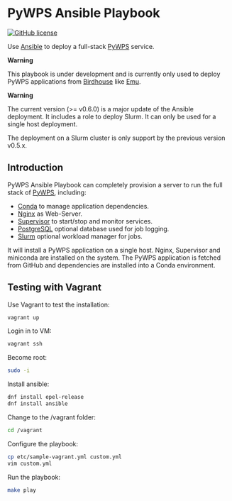 # PyWPS Ansible Playbook

[![GitHub license](https://img.shields.io/github/license/bird-house/ansible-wps-playbook.svg)](https://github.com/bird-house/ansible-wps-playbook/blob/master/LICENSE)


Use [Ansible](https://www.ansible.com/) to deploy a full-stack
[PyWPS](http://pywps.org/) service.


**Warning**

This playbook is under development and is currently only used to deploy
PyWPS applications from [Birdhouse](http://bird-house.github.io/) like
[Emu](http://emu.readthedocs.io/en/latest/).

**Warning**

The current version (>= v0.6.0) is a major update of the Ansible deployment. 
It includes a role to deploy Slurm. 
It can only be used for a single host deployment.

The deployment on a Slurm cluster is only support by the previous version v0.5.x.

## Introduction

PyWPS Ansible Playbook can completely provision a server to run
the full stack of [PyWPS](http://pywps.org/), including:

*   [Conda](https://conda.io/miniconda.html) to manage application
    dependencies.
*   [Nginx](https://www.nginx.com/) as Web-Server.
*   [Supervisor](http://supervisord.org/) to start/stop and monitor
    services.
*   [PostgreSQL](https://www.postgresql.org/) optional database used for
    job logging.
*   [Slurm](https://slurm.schedmd.com/) optional workload manager for
    jobs.

It will install a PyWPS application on a single host. Nginx, Supervisor
and miniconda are installed on the system. The PyWPS application is
fetched from GitHub and dependencies are installed into a Conda
environment.

## Testing with Vagrant

Use Vagrant to test the installation:

``` sh
vagrant up
```

Login in to VM:

``` sh
vagrant ssh
```

Become root:

``` sh
sudo -i 
```

Install ansible:

``` sh
dnf install epel-release
dnf install ansible
```

Change to the /vagrant folder:

``` sh
cd /vagrant
```

Configure the playbook:

``` sh
cp etc/sample-vagrant.yml custom.yml
vim custom.yml
```

Run the playbook:

``` sh
make play
```
